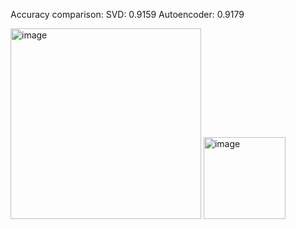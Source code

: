 Accuracy comparison: 
SVD: 0.9159
Autoencoder: 0.9179

<img width="305" alt="image" src="https://github.com/user-attachments/assets/4aebf26f-7c7f-4dcc-a0bb-a9d2b02a0cc1" />

<img width="131" alt="image" src="https://github.com/user-attachments/assets/5ab26d72-8664-43b1-962f-e7e4ad2df62f" />
